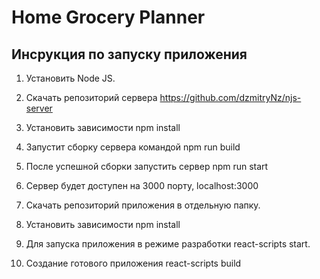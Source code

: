 # Home Grocery Planner

## Инсрукция по запуску приложения

1. Установить Node JS.
2. Скачать репозиторий сервера https://github.com/dzmitryNz/njs-server
3. Установить зависимости npm install
4. Запустит сборку сервера командой npm run build
5. После успешной сборки запустить сервер npm run start
6. Сервер будет доступен на 3000 порту, localhost:3000

7. Скачать репозиторий приложения в отдельную папку.
8. Установить зависимости npm install
9. Для запуска приложения в режиме разработки react-scripts start.
10. Создание готового приложения react-scripts build
